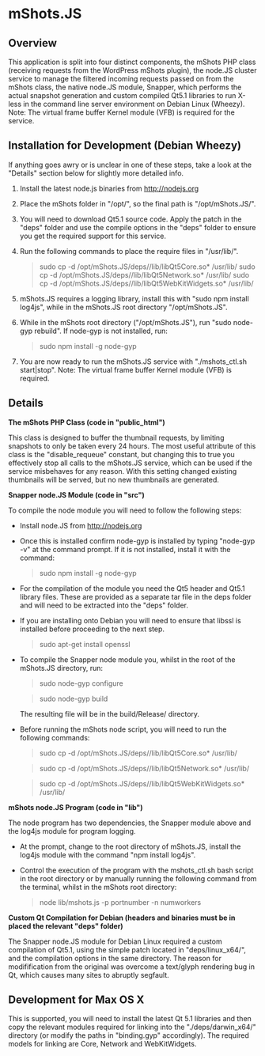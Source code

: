 
mShots.JS
=========

Overview
--------
This application is split into four distinct components, the mShots PHP class (receiving requests from the WordPress mShots plugin),
the node.JS cluster service to manage the filtered incoming requests passed on from the mShots class, the native node.JS module,
Snapper, which performs the actual snapshot generation and custom compiled Qt5.1 libraries to run X-less in the command line
server environment on Debian Linux (Wheezy). Note: The virtual frame buffer Kernel module (VFB) is required for the service.

Installation for Development (Debian Wheezy)
--------------------------------------------

If anything goes awry or is unclear in one of these steps, take a look at the "Details" section below for slightly more detailed info.

1) Install the latest node.js binaries from http://nodejs.org

2) Place the mShots folder in "/opt/", so the final path is "/opt/mShots.JS/".

3) You will need to download Qt5.1 source code. Apply the patch in the "deps" folder and use the compile options in the "deps" folder to ensure you get the required support for this service.

4) Run the following commands to place the require files in "/usr/lib/".

	> sudo cp -d /opt/mShots.JS/deps/<platform>/lib/libQt5Core.so* /usr/lib/
    > sudo cp -d /opt/mShots.JS/deps/<platform>/lib/libQt5Network.so* /usr/lib/
    > sudo cp -d /opt/mShots.JS/deps/<platform>/lib/libQt5WebKitWidgets.so* /usr/lib/

5) mShots.JS requires a logging library, install this with "sudo npm install log4js", while in the mShots.JS root directory "/opt/mShots.JS".

6) While in the mShots root directory ("/opt/mShots.JS"), run "sudo node-gyp rebuild". If node-gyp is not installed, run:

	> sudo npm install -g node-gyp

7) You are now ready to run the mShots.JS service with "./mshots_ctl.sh start|stop". Note: The virtual frame buffer Kernel module (VFB) is required.

Details
-------

**The mShots PHP Class (code in "public_html")**

This class is designed to buffer the thumbnail requests, by limiting snapshots to only be taken every 24 hours. The most useful attribute
of this class is the "disable_requeue" constant, but changing this to true you effectively stop all calls to the mShots.JS service, which
can be used if the service misbehaves for any reason. With this setting changed existing thumbnails will be served, but no new thumbnails
are generated.

**Snapper node.JS Module (code in "src")**

To compile the node module you will need to follow the following steps:

- Install node.JS from http://nodejs.org
- Once this is installed confirm node-gyp is installed by typing "node-gyp -v" at the command prompt.
	If it is not installed, install it with the command:

	> sudo npm install -g node-gyp
- For the compilation of the module you need the Qt5 header and Qt5.1 library files. These are provided as a separate tar file in the deps
	folder and will need to be extracted into the "deps" folder.
- If you are installing onto Debian you will need to ensure that libssl is installed before proceeding to the next step.

	> sudo apt-get install openssl
- To compile the Snapper node module you, whilst in the root of the mShots.JS directory, run:

	> sudo node-gyp configure

	> sudo node-gyp build

	The resulting file will be in the build/Release/ directory.
- Before running the mShots node script, you will need to run the following commands:

	> sudo cp -d /opt/mShots.JS/deps/<platform>/lib/libQt5Core.so* /usr/lib/

	> sudo cp -d /opt/mShots.JS/deps/<platform>/lib/libQt5Network.so* /usr/lib/

	> sudo cp -d /opt/mShots.JS/deps/<platform>/lib/libQt5WebKitWidgets.so* /usr/lib/

**mShots node.JS Program (code in "lib")**

The node program has two dependencies, the Snapper module above and the log4js module for program logging.
- At the prompt, change to the root directory of mShots.JS, install the log4js module with the command "npm install log4js".
- Control the execution of the program with the mshots_ctl.sh bash script in the root directory or by manually running the following command from the terminal, whilst in the mShots root directory:

	> node lib/mshots.js -p portnumber -n numworkers

**Custom Qt Compilation for Debian (headers and binaries must be in placed the relevant "deps" folder)**

The Snapper node.JS module for Debian Linux required a custom compilation of Qt5.1, using the simple patch located in "deps/linux_x64/",
and the compilation options in the same directory. The reason for modifification from the original was overcome a text/glyph rendering bug
in Qt, which causes many sites to abruptly segfault.

Development for Max OS X
------------------------

This is supported, you will need to install the latest Qt 5.1 libraries and then copy the relevant modules required for linking into the
"./deps/darwin_x64/" directory (or modify the paths in "binding.gyp" accordingly). The required models for linking are Core, Network and WebKitWidgets.
